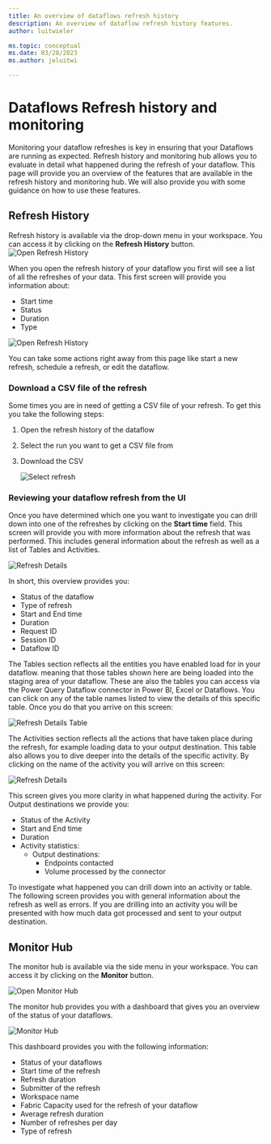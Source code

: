 ```yaml
---
title: An overview of dataflows refresh history
description: An overview of dataflow refresh history features.
author: luitwieler

ms.topic: conceptual
ms.date: 03/28/2023
ms.author: jeluitwi

---
```


# Dataflows Refresh history and monitoring

Monitoring your dataflow refreshes is key in ensuring that your Dataflows are running as expected. Refresh history and monitoring hub allows you to evaluate in detail what happened during the refresh of your dataflow. This page will provide you an overview of the features that are available in the refresh history and monitoring hub. We will also provide you with some guidance on how to use these features.

## Refresh History

Refresh history is available via the drop-down menu in your workspace. You can access it by clicking on the **Refresh History** button.
    ![Open Refresh History](./media/dataflowsgen2-monitoring/open-refreshhistory.png)

When you open the refresh history of your dataflow you first will see a list of all the refreshes of your data. This first screen will provide you information about:

- Start time
- Status
- Duration
- Type

![Open Refresh History](./media/dataflowsgen2-monitoring/refresh-history.png)

You can take some actions right away from this page like start a new refresh, schedule a refresh, or edit the dataflow.

### Download a CSV file of the refresh

Some times you are in need of getting a CSV file of your refresh. To get this you take the following steps:

1. Open the refresh history of the dataflow
1. Select the run you want to get a CSV file from
1. Download the CSV

    ![Select refresh](./media/dataflowsgen2-monitoring/download-csv.png)

### Reviewing your dataflow refresh from the UI

Once you have determined which one you want to investigate you can drill down into one of the refreshes by clicking on the **Start time** field. This screen will provide you with more information about the refresh that was performed. This includes general information about the refresh as well as a list of Tables and Activities.

![Refresh Details](./media/dataflowsgen2-monitoring/refresh-details.png)

In short, this overview provides you:

- Status of the dataflow
- Type of refresh
- Start and End time
- Duration
- Request ID
- Session ID
- Dataflow ID

The Tables section reflects all the entities you have enabled load for in your dataflow. meaning that those tables shown here are being loaded into the staging area of your dataflow. These are also the tables you can access via the Power Query Dataflow connector in Power BI, Excel or Dataflows. You can click on any of the table names listed to view the details of this specific table. Once you do that you arrive on this screen:

![Refresh Details Table](./media/dataflowsgen2-monitoring/table-details.png)

The Activities section reflects all the actions that have taken place during the refresh, for example loading data to your output destination. This table also allows you to dive deeper into the details of the specific activity. By clicking on the name of the activity you will arrive on this screen:

![Refresh Details](./media/dataflowsgen2-monitoring/activity-details.png)

This screen gives you more clarity in what happened during the activity. For Output destinations we provide you:

- Status of the Activity
- Start and End time
- Duration
- Activity statistics:
  - Output destinations:
    - Endpoints contacted
    - Volume processed by the connector

To investigate what happened you can drill down into an activity or table. The following screen provides you with general information about the refresh as well as errors. If you are drilling into an activity you will be presented with how much data got processed and sent to your output destination.

## Monitor Hub

The monitor hub is available via the side menu in your workspace. You can access it by clicking on the **Monitor** button.

![Open Monitor Hub](./media/dataflowsgen2-monitoring/open-monitoringhub.png)

The monitor hub provides you with a dashboard that gives you an overview of the status of your dataflows.

![Monitor Hub](./media/dataflowsgen2-monitoring/monitor-hub.png)

This dashboard provides you with the following information:

- Status of your dataflows
- Start time of the refresh
- Refresh duration
- Submitter of the refresh
- Workspace name
- Fabric Capacity used for the refresh of your dataflow
- Average refresh duration
- Number of refreshes per day
- Type of refresh
